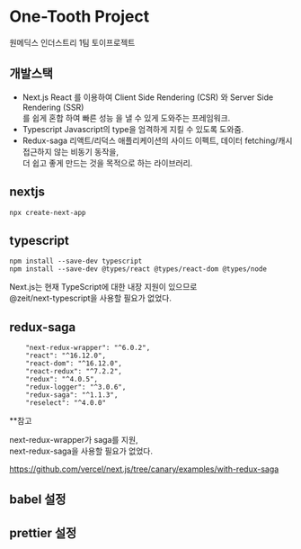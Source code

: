 # One-Tooth Project

원메딕스 인더스트리 1팀 토이프로젝트


## 개발스택
* Next.js
React 를 이용하여 Client Side Rendering (CSR) 와 Server Side Rendering (SSR) <br/>
를 쉽게 혼합 하여 빠른 성능 을 낼 수 있게 도와주는 프레임워크.
* Typescript
Javascript의 type을 엄격하게 지킬 수 있도록 도와줌.
* Redux-saga
리액트/리덕스 애플리케이션의 사이드 이펙트, 데이터 fetching/캐시접근하지 않는 비동기 동작을,<br/>
더 쉽고 좋게 만드는 것을 목적으로 하는 라이브러리.


## nextjs 

```bash
npx create-next-app
```

## typescript

```
npm install --save-dev typescript
npm install --save-dev @types/react @types/react-dom @types/node
```
Next.js는 현재 TypeScript에 대한 내장 지원이 있으므로 <br/>
@zeit/next-typescript을 사용할 필요가 없었다. 
## redux-saga
```
    "next-redux-wrapper": "^6.0.2",
    "react": "^16.12.0",
    "react-dom": "^16.12.0",
    "react-redux": "^7.2.2",
    "redux": "^4.0.5",
    "redux-logger": "^3.0.6",
    "redux-saga": "^1.1.3",
    "reselect": "^4.0.0"
```
**참고

next-redux-wrapper가 saga를 지원, <br/>
next-redux-saga을 사용할 필요가 없었다. 

https://github.com/vercel/next.js/tree/canary/examples/with-redux-saga

## babel 설정 

## prettier 설정
